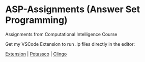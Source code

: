# ASP-Assignments (Answer Set Programming)

Assignments from Computational Intelligence Course

Get my VSCode Extension to run .lp files directly in the editor: 

[Extension](https://marketplace.visualstudio.com/items?itemName=ffrankreiter.answer-set-programming-language-support) | [Potassco](https://potassco.org/) | [Clingo](https://potassco.org/clingo/)

